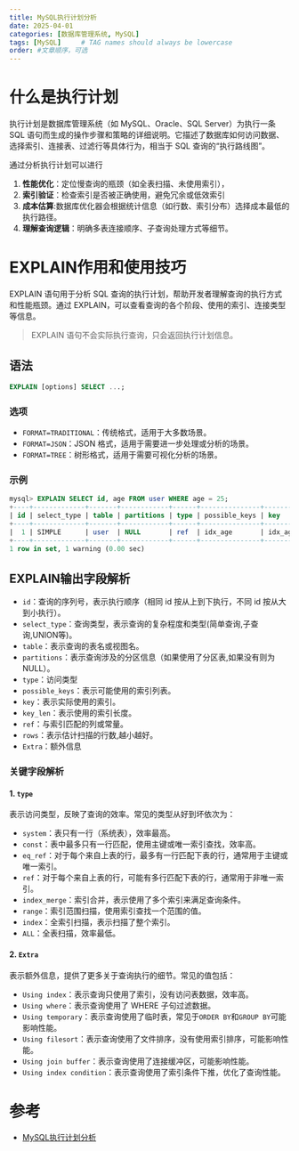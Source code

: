 ```yaml
---
title: MySQL执行计划分析
date: 2025-04-01
categories: [数据库管理系统, MySQL]
tags: [MySQL]     # TAG names should always be lowercase
order: #文章顺序，可选
---
```


# 什么是执行计划

执行计划是数据库管理系统（如 MySQL、Oracle、SQL Server）为执行一条 SQL 语句而生成的 ​操作步骤和策略的详细说明。它描述了数据库如何访问数据、选择索引、连接表、过滤行等具体行为，相当于 SQL 查询的“执行路线图”。

通过分析执行计划可以进行
1. **性能优化**：定位慢查询的瓶颈（如全表扫描、未使用索引），
2. **索引验证**：检查索引是否被正确使用，避免冗余或低效索引
3. **成本估算**:数据库优化器会根据统计信息（如行数、索引分布）选择成本最低的执行路径。
4. **理解查询逻辑**：明确多表连接顺序、子查询处理方式等细节。

# EXPLAIN作用和使用技巧

EXPLAIN 语句用于分析 SQL 查询的执行计划，帮助开发者理解查询的执行方式和性能瓶颈。通过 EXPLAIN，可以查看查询的各个阶段、使用的索引、连接类型等信息。

> EXPLAIN 语句不会实际执行查询，只会返回执行计划信息。

## 语法
```sql
EXPLAIN [options] SELECT ...;
```

### 选项
- `FORMAT=TRADITIONAL`：传统格式，适用于大多数场景。
- `FORMAT=JSON`：JSON 格式，适用于需要进一步处理或分析的场景。
- `FORMAT=TREE`：树形格式，适用于需要可视化分析的场景。

### 示例
```sql
mysql> EXPLAIN SELECT id, age FROM user WHERE age = 25;
+----+-------------+-------+------------+------+---------------+---------+---------+-------+------+----------+-------------+
| id | select_type | table | partitions | type | possible_keys | key     | key_len | ref   | rows | filtered | Extra       |
+----+-------------+-------+------------+------+---------------+---------+---------+-------+------+----------+-------------+
|  1 | SIMPLE      | user  | NULL       | ref  | idx_age       | idx_age | 5       | const |    2 |   100.00 | Using index |
+----+-------------+-------+------------+------+---------------+---------+---------+-------+------+----------+-------------+
1 row in set, 1 warning (0.00 sec)
```

## EXPLAIN输出字段解析
- `id`：查询的序列号，表示执行顺序（相同 id 按从上到下执行，不同 id 按从大到小执行）。
- `select_type`：查询类型，表示查询的复杂程度和类型(简单查询,子查询,UNION等)。
- `table`：表示查询的表名或视图名。
- `partitions`：表示查询涉及的分区信息（如果使用了分区表,如果没有则为NULL）。
- `type`：访问类型
- `possible_keys`：表示可能使用的索引列表。
- `key`：表示实际使用的索引。
- `key_len`：表示使用的索引长度。
- `ref`：与索引匹配的列或常量。
- `rows`：表示估计扫描的行数,越小越好。
- `Extra`：额外信息

### 关键字段解析

#### 1. `type`
表示访问类型，反映了查询的效率。常见的类型从好到坏依次为：
- `system`：表只有一行（系统表），效率最高。
- `const`：表中最多只有一行匹配，使用主键或唯一索引查找，效率高。
- `eq_ref`：对于每个来自上表的行，最多有一行匹配下表的行，通常用于主键或唯一索引。
- `ref`：对于每个来自上表的行，可能有多行匹配下表的行，通常用于非唯一索引。
- `index_merge`：索引合并，表示使用了多个索引来满足查询条件。
- `range`：索引范围扫描，使用索引查找一个范围的值。
- `index`：全索引扫描，表示扫描了整个索引。
- `ALL`：全表扫描，效率最低。

#### 2. `Extra`

表示额外信息，提供了更多关于查询执行的细节。常见的值包括：
- `Using index`：表示查询只使用了索引，没有访问表数据，效率高。
- `Using where`：表示查询使用了 WHERE 子句过滤数据。
- `Using temporary`：表示查询使用了临时表，常见于`ORDER BY`和`GROUP BY`可能影响性能。
- `Using filesort`：表示查询使用了文件排序，没有使用索引排序，可能影响性能。
- `Using join buffer`：表示查询使用了连接缓冲区，可能影响性能。
- `Using index condition`：表示查询使用了索引条件下推，优化了查询性能。

# 参考
- [MySQL执行计划分析](https://dev.mysql.com/doc/refman/8.0/en/explain-output.html)
